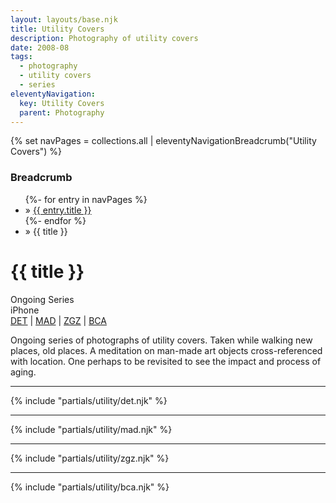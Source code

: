 ```yaml
---
layout: layouts/base.njk
title: Utility Covers
description: Photography of utility covers
date: 2008-08
tags:
  - photography
  - utility covers
  - series
eleventyNavigation:
  key: Utility Covers
  parent: Photography
---
```


{% set navPages = collections.all | eleventyNavigationBreadcrumb("Utility Covers") %}
<div class="breadcrumb">
    <h3 class="visually-hidden">Breadcrumb</h3>
    <ul class="nav">
            {%- for entry in navPages %}
        <li class="nav-item"{% if entry.url == page.url %} class="active-breadcrumb"{% endif %}> » <a href="{{ entry.url }}">{{ entry.title }}</a></li>
            {%- endfor %}
        <li class="nav-item"><active-breadcrumb>» {{ title }}</active-breadcrumb></li>
    </ul>
</div>
<div class="container">
    <div class="row"></div>
    <div class="row">
        <div class="col-4 col-4-md col-4-lg">
            <h1>{{ title }}</h1>
            <figcaption>Ongoing Series</br>iPhone</figcaption>
            <figcaption><a href=#DET>DET</a>  |  <a href=#MAD>MAD</a>  |  <a href=#ZGZ>ZGZ</a>  |  <a href=#BCA>BCA</a></figcaption>
            <p>Ongoing series of photographs of utility covers. Taken while walking new places, old places. A meditation on man-made art objects cross-referenced with location. One perhaps to be revisited to see the impact and process of aging. </p>
        </div>
        <div class="col"></div>
        <div class="col-6 col-6-md col-6-lg">
        </div>
        <div class="col-1 col-1-md col-1-lg"></div>
    </div>
    <hr>
    {% include "partials/utility/det.njk" %}
    <hr>
    {% include "partials/utility/mad.njk" %}
    <hr>
    {% include "partials/utility/zgz.njk" %}
    <hr>
    {% include "partials/utility/bca.njk" %}
</div>
